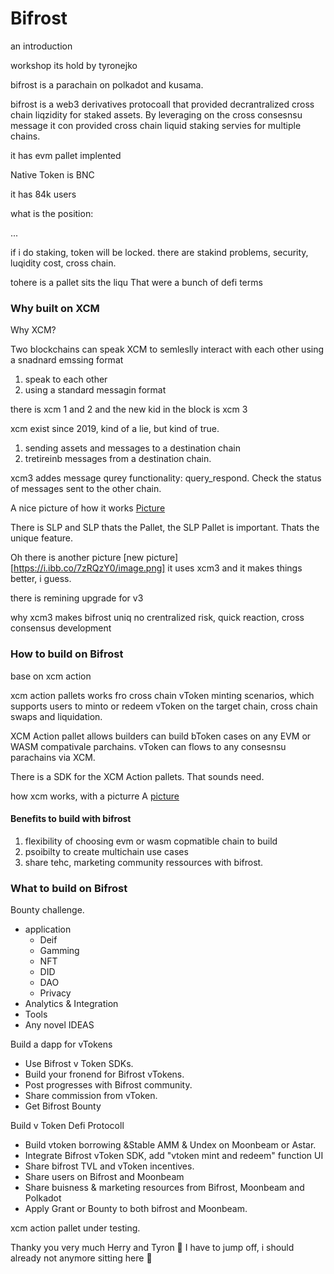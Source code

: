 # Bifrost

an introduction

workshop its hold by tyronejko

bifrost is a parachain on polkadot and kusama.

bifrost is a web3 derivatives protocoall that provided decrantralized cross chain liqzidity for staked assets. By leveraging on the cross consesnsu message it con provided cross chain liquid staking servies for multiple chains.

it has evm pallet implented

Native Token is BNC

it has 84k users

what is the position:

...

if i do staking, token will be locked.
there are stakind problems, security, luqidity cost, cross chain.

tohere is a pallet sits the liqu
That were a bunch of defi terms

### Why built on XCM

Why XCM?

Two blockchains can speak XCM to semleslly interact with each other using a snadnard emssing format

1. speak to each other
2. using a standard messagin format

there is xcm 1 and 2 and the new kid in the block is xcm 3

xcm exist since 2019, kind of a lie, but kind of true.

1. sending assets and messages to a destination chain
2. tretireinb messages from a destination chain.


xcm3 addes message qurey functionality: query_respond. Check the status of messages sent to the other chain.

A nice picture of how it works [Picture](https://i.ibb.co/jWLH6Ls/image.png)

There is SLP and SLP thats the Pallet, the SLP Pallet is important. Thats the unique feature. 

Oh there is another picture [new picture][https://i.ibb.co/7zRQzY0/image.png]
it uses xcm3 and it makes things better, i guess.

there is remining upgrade for v3

why xcm3 makes bifrost uniq
no crentralized risk, quick reaction, cross consensus development

### How to build on Bifrost
base on xcm action

xcm action pallets works fro cross chain vToken minting scenarios, which supports users to minto or redeem vToken on the target chain, cross chain swaps and liquidation.

XCM Action pallet allows builders can build bToken cases on any EVM or WASM compativale parchains. vToken can flows to any consesnsu  parachains via XCM.

There is a SDK for the XCM Action pallets. That sounds need.

how xcm works, with a picturre A [picture](https://i.ibb.co/5RZmj0S/image.png)

#### Benefits to build with bifrost

1. flexibility of choosing evm or wasm copmatible chain to build
2. psoibilty to create multichain use cases
3. share tehc, marketing community ressources with bifrost.

### What to build on Bifrost

Bounty challenge.

- application
  - Deif
  - Gamming
  - NFT
  - DID
  - DAO
  - Privacy
- Analytics & Integration
- Tools
- Any novel IDEAS


Build a dapp for vTokens
- Use Bifrost v Token SDKs.
- Build your fronend for Bifrost vTokens.
- Post progresses with Bifrost community.
- Share commission from vToken.
- Get Bifrost Bounty

Build v Token Defi Protocoll
- Build vtoken borrowing &Stable AMM & Undex on Moonbeam or Astar.
- Integrate Bifrost vToken SDK, add "vtoken mint and redeem" function UI
- Share bifrost TVL and vToken incentives.
- Share users on Bifrost and Moonbeam
- Share buisness & marketing resources from Bifrost, Moonbeam and Polkadot
- Apply Grant or Bounty to both bifrost and Moonbeam.




xcm action pallet under testing.

Thanky you very much Herry and Tyron  🤗 I have to jump off, i should already not anymore sitting here 🙈




